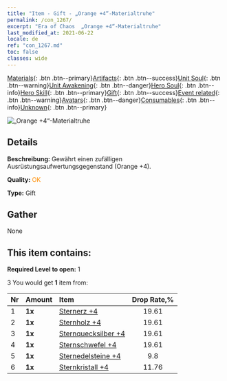 ```yaml
---
title: "Item - Gift - „Orange +4“-Materialtruhe"
permalink: /con_1267/
excerpt: "Era of Chaos  „Orange +4“-Materialtruhe"
last_modified_at: 2021-06-22
locale: de
ref: "con_1267.md"
toc: false
classes: wide
---
```

 [Materials](/ItemsDE/){: .btn .btn--primary}[Artifacts](/ItemsDE/Artifacts/){: .btn .btn--success}[Unit Soul](/ItemsDE/UnitSoul/){: .btn .btn--warning}[Unit Awakening](/ItemsDE/UnitAwakening/){: .btn .btn--danger}[Hero Soul](/ItemsDE/HeroSoul/){: .btn .btn--info}[Hero Skill](/ItemsDE/HeroSkill/){: .btn .btn--primary}[Gift](/ItemsDE/Gift/){: .btn .btn--success}[Event related](/ItemsDE/Events/){: .btn .btn--warning}[Avatars](/ItemsDE/Avatars/){: .btn .btn--danger}[Consumables](/ItemsDE/Consumables/){: .btn .btn--info}[Unknown](/ItemsDE/Unknown/){: .btn .btn--primary}

 ![„Orange +4“-Materialtruhe](/images/t/i_304002.png)

## Details
 **Beschreibung:** Gewährt einen zufälligen Ausrüstungsaufwertungsgegenstand (Orange +4).

 **Quality:** <span style="color: #FF8C00">OK</span>

 **Type:** Gift

## Gather

  None

## This item contains:

 **Required Level to open:** 1

 3 You would get **1** item  from:

  | Nr | Amount |     Item    | Drop Rate,% |
  |:---|:-------|:------------|:---------:|
  | 1 |  **1x** | [Sternerz +4](/ItemsDE/mat_89/) | 19.61 | 
  | 2 |  **1x** | [Sternholz +4](/ItemsDE/mat_90/) | 19.61 | 
  | 3 |  **1x** | [Sternquecksilber +4](/ItemsDE/mat_91/) | 19.61 | 
  | 4 |  **1x** | [Sternschwefel +4](/ItemsDE/mat_92/) | 19.61 | 
  | 5 |  **1x** | [Sternedelsteine +4](/ItemsDE/mat_93/) | 9.8 | 
  | 6 |  **1x** | [Sternkristall +4](/ItemsDE/mat_94/) | 11.76 | 
